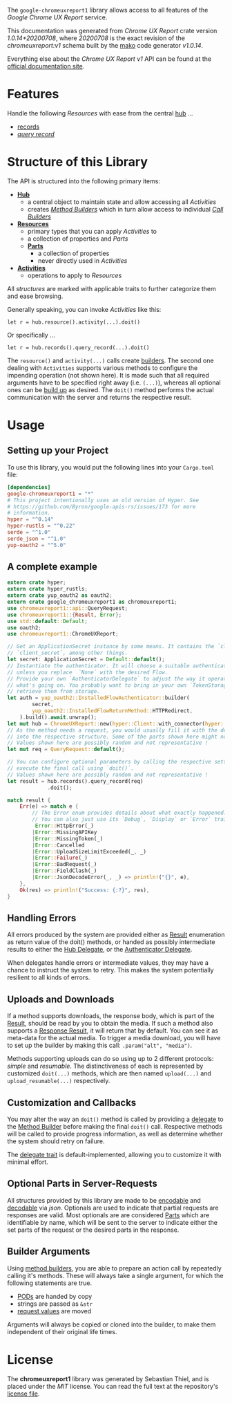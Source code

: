 <!---
DO NOT EDIT !
This file was generated automatically from 'src/mako/api/README.md.mako'
DO NOT EDIT !
-->
The `google-chromeuxreport1` library allows access to all features of the *Google Chrome UX Report* service.

This documentation was generated from *Chrome UX Report* crate version *1.0.14+20200708*, where *20200708* is the exact revision of the *chromeuxreport:v1* schema built by the [mako](http://www.makotemplates.org/) code generator *v1.0.14*.

Everything else about the *Chrome UX Report* *v1* API can be found at the
[official documentation site](https://developers.google.com/web/tools/chrome-user-experience-report/api/reference).
# Features

Handle the following *Resources* with ease from the central [hub](https://docs.rs/google-chromeuxreport1/1.0.14+20200708/google_chromeuxreport1/ChromeUXReport) ... 

* [records](https://docs.rs/google-chromeuxreport1/1.0.14+20200708/google_chromeuxreport1/api::Record)
 * [*query record*](https://docs.rs/google-chromeuxreport1/1.0.14+20200708/google_chromeuxreport1/api::RecordQueryRecordCall)




# Structure of this Library

The API is structured into the following primary items:

* **[Hub](https://docs.rs/google-chromeuxreport1/1.0.14+20200708/google_chromeuxreport1/ChromeUXReport)**
    * a central object to maintain state and allow accessing all *Activities*
    * creates [*Method Builders*](https://docs.rs/google-chromeuxreport1/1.0.14+20200708/google_chromeuxreport1/client::MethodsBuilder) which in turn
      allow access to individual [*Call Builders*](https://docs.rs/google-chromeuxreport1/1.0.14+20200708/google_chromeuxreport1/client::CallBuilder)
* **[Resources](https://docs.rs/google-chromeuxreport1/1.0.14+20200708/google_chromeuxreport1/client::Resource)**
    * primary types that you can apply *Activities* to
    * a collection of properties and *Parts*
    * **[Parts](https://docs.rs/google-chromeuxreport1/1.0.14+20200708/google_chromeuxreport1/client::Part)**
        * a collection of properties
        * never directly used in *Activities*
* **[Activities](https://docs.rs/google-chromeuxreport1/1.0.14+20200708/google_chromeuxreport1/client::CallBuilder)**
    * operations to apply to *Resources*

All *structures* are marked with applicable traits to further categorize them and ease browsing.

Generally speaking, you can invoke *Activities* like this:

```Rust,ignore
let r = hub.resource().activity(...).doit()
```

Or specifically ...

```ignore
let r = hub.records().query_record(...).doit()
```

The `resource()` and `activity(...)` calls create [builders][builder-pattern]. The second one dealing with `Activities` 
supports various methods to configure the impending operation (not shown here). It is made such that all required arguments have to be 
specified right away (i.e. `(...)`), whereas all optional ones can be [build up][builder-pattern] as desired.
The `doit()` method performs the actual communication with the server and returns the respective result.

# Usage

## Setting up your Project

To use this library, you would put the following lines into your `Cargo.toml` file:

```toml
[dependencies]
google-chromeuxreport1 = "*"
# This project intentionally uses an old version of Hyper. See
# https://github.com/Byron/google-apis-rs/issues/173 for more
# information.
hyper = "^0.14"
hyper-rustls = "^0.22"
serde = "^1.0"
serde_json = "^1.0"
yup-oauth2 = "^5.0"
```

## A complete example

```Rust
extern crate hyper;
extern crate hyper_rustls;
extern crate yup_oauth2 as oauth2;
extern crate google_chromeuxreport1 as chromeuxreport1;
use chromeuxreport1::api::QueryRequest;
use chromeuxreport1::{Result, Error};
use std::default::Default;
use oauth2;
use chromeuxreport1::ChromeUXReport;

// Get an ApplicationSecret instance by some means. It contains the `client_id` and 
// `client_secret`, among other things.
let secret: ApplicationSecret = Default::default();
// Instantiate the authenticator. It will choose a suitable authentication flow for you, 
// unless you replace  `None` with the desired Flow.
// Provide your own `AuthenticatorDelegate` to adjust the way it operates and get feedback about 
// what's going on. You probably want to bring in your own `TokenStorage` to persist tokens and
// retrieve them from storage.
let auth = yup_oauth2::InstalledFlowAuthenticator::builder(
        secret,
        yup_oauth2::InstalledFlowReturnMethod::HTTPRedirect,
    ).build().await.unwrap();
let mut hub = ChromeUXReport::new(hyper::Client::with_connector(hyper::net::HttpsConnector::new(hyper_rustls::TlsClient::new())), auth);
// As the method needs a request, you would usually fill it with the desired information
// into the respective structure. Some of the parts shown here might not be applicable !
// Values shown here are possibly random and not representative !
let mut req = QueryRequest::default();

// You can configure optional parameters by calling the respective setters at will, and
// execute the final call using `doit()`.
// Values shown here are possibly random and not representative !
let result = hub.records().query_record(req)
             .doit();

match result {
    Err(e) => match e {
        // The Error enum provides details about what exactly happened.
        // You can also just use its `Debug`, `Display` or `Error` traits
         Error::HttpError(_)
        |Error::MissingAPIKey
        |Error::MissingToken(_)
        |Error::Cancelled
        |Error::UploadSizeLimitExceeded(_, _)
        |Error::Failure(_)
        |Error::BadRequest(_)
        |Error::FieldClash(_)
        |Error::JsonDecodeError(_, _) => println!("{}", e),
    },
    Ok(res) => println!("Success: {:?}", res),
}

```
## Handling Errors

All errors produced by the system are provided either as [Result](https://docs.rs/google-chromeuxreport1/1.0.14+20200708/google_chromeuxreport1/client::Result) enumeration as return value of
the doit() methods, or handed as possibly intermediate results to either the 
[Hub Delegate](https://docs.rs/google-chromeuxreport1/1.0.14+20200708/google_chromeuxreport1/client::Delegate), or the [Authenticator Delegate](https://docs.rs/yup-oauth2/*/yup_oauth2/trait.AuthenticatorDelegate.html).

When delegates handle errors or intermediate values, they may have a chance to instruct the system to retry. This 
makes the system potentially resilient to all kinds of errors.

## Uploads and Downloads
If a method supports downloads, the response body, which is part of the [Result](https://docs.rs/google-chromeuxreport1/1.0.14+20200708/google_chromeuxreport1/client::Result), should be
read by you to obtain the media.
If such a method also supports a [Response Result](https://docs.rs/google-chromeuxreport1/1.0.14+20200708/google_chromeuxreport1/client::ResponseResult), it will return that by default.
You can see it as meta-data for the actual media. To trigger a media download, you will have to set up the builder by making
this call: `.param("alt", "media")`.

Methods supporting uploads can do so using up to 2 different protocols: 
*simple* and *resumable*. The distinctiveness of each is represented by customized 
`doit(...)` methods, which are then named `upload(...)` and `upload_resumable(...)` respectively.

## Customization and Callbacks

You may alter the way an `doit()` method is called by providing a [delegate](https://docs.rs/google-chromeuxreport1/1.0.14+20200708/google_chromeuxreport1/client::Delegate) to the 
[Method Builder](https://docs.rs/google-chromeuxreport1/1.0.14+20200708/google_chromeuxreport1/client::CallBuilder) before making the final `doit()` call. 
Respective methods will be called to provide progress information, as well as determine whether the system should 
retry on failure.

The [delegate trait](https://docs.rs/google-chromeuxreport1/1.0.14+20200708/google_chromeuxreport1/client::Delegate) is default-implemented, allowing you to customize it with minimal effort.

## Optional Parts in Server-Requests

All structures provided by this library are made to be [encodable](https://docs.rs/google-chromeuxreport1/1.0.14+20200708/google_chromeuxreport1/client::RequestValue) and 
[decodable](https://docs.rs/google-chromeuxreport1/1.0.14+20200708/google_chromeuxreport1/client::ResponseResult) via *json*. Optionals are used to indicate that partial requests are responses 
are valid.
Most optionals are are considered [Parts](https://docs.rs/google-chromeuxreport1/1.0.14+20200708/google_chromeuxreport1/client::Part) which are identifiable by name, which will be sent to 
the server to indicate either the set parts of the request or the desired parts in the response.

## Builder Arguments

Using [method builders](https://docs.rs/google-chromeuxreport1/1.0.14+20200708/google_chromeuxreport1/client::CallBuilder), you are able to prepare an action call by repeatedly calling it's methods.
These will always take a single argument, for which the following statements are true.

* [PODs][wiki-pod] are handed by copy
* strings are passed as `&str`
* [request values](https://docs.rs/google-chromeuxreport1/1.0.14+20200708/google_chromeuxreport1/client::RequestValue) are moved

Arguments will always be copied or cloned into the builder, to make them independent of their original life times.

[wiki-pod]: http://en.wikipedia.org/wiki/Plain_old_data_structure
[builder-pattern]: http://en.wikipedia.org/wiki/Builder_pattern
[google-go-api]: https://github.com/google/google-api-go-client

# License
The **chromeuxreport1** library was generated by Sebastian Thiel, and is placed 
under the *MIT* license.
You can read the full text at the repository's [license file][repo-license].

[repo-license]: https://github.com/Byron/google-apis-rsblob/master/LICENSE.md
